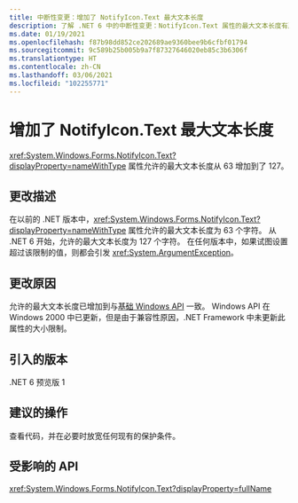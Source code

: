 ```yaml
---
title: 中断性变更：增加了 NotifyIcon.Text 最大文本长度
description: 了解 .NET 6 中的中断性变更：NotifyIcon.Text 属性的最大文本长度有所增加。
ms.date: 01/19/2021
ms.openlocfilehash: f87b98dd852ce202689ae9360bee9b6cfbf01794
ms.sourcegitcommit: 9c589b25b005b9a7f87327646020eb85c3b6306f
ms.translationtype: HT
ms.contentlocale: zh-CN
ms.lasthandoff: 03/06/2021
ms.locfileid: "102255771"
---
```

# <a name="notifyicontext-maximum-text-length-increased"></a>增加了 NotifyIcon.Text 最大文本长度

<xref:System.Windows.Forms.NotifyIcon.Text?displayProperty=nameWithType> 属性允许的最大文本长度从 63 增加到了 127。

## <a name="change-description"></a>更改描述

在以前的 .NET 版本中，<xref:System.Windows.Forms.NotifyIcon.Text?displayProperty=nameWithType> 属性允许的最大文本长度为 63 个字符。 从 .NET 6 开始，允许的最大文本长度为 127 个字符。 在任何版本中，如果试图设置超过该限制的值，则都会引发 <xref:System.ArgumentException>。

## <a name="reason-for-change"></a>更改原因

允许的最大文本长度已增加到与[基础 Windows API](/windows/win32/api/shellapi/ns-shellapi-notifyicondataw#nif_showtip-0x00000080) 一致。 Windows API 在 Windows 2000 中已更新，但是由于兼容性原因，.NET Framework 中未更新此属性的大小限制。

## <a name="version-introduced"></a>引入的版本

.NET 6 预览版 1

## <a name="recommended-action"></a>建议的操作

查看代码，并在必要时放宽任何现有的保护条件。

## <a name="affected-apis"></a>受影响的 API

<xref:System.Windows.Forms.NotifyIcon.Text?displayProperty=fullName>

<!--

### Affected APIs

- `P:System.Windows.Forms.NotifyIcon.Text`

### Category

Windows Forms

-->
